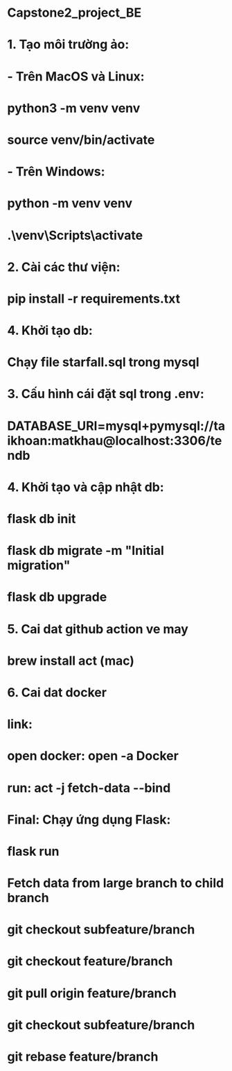 # Capstone2_project_BE
# 1. Tạo môi trường ảo:
# - Trên MacOS và Linux:
#    python3 -m venv venv
#    source venv/bin/activate
# - Trên Windows:
#    python -m venv venv
#    .\venv\Scripts\activate

# 2. Cài các thư viện:
# pip install -r requirements.txt

# 4. Khởi tạo db:
# Chạy file starfall.sql trong mysql

# 3. Cấu hình cái đặt sql trong .env:
# DATABASE_URI=mysql+pymysql://taikhoan:matkhau@localhost:3306/tendb

# 4. Khởi tạo và cập nhật db:
# flask db init
# flask db migrate -m "Initial migration"
# flask db upgrade

# 5. Cai dat github action ve may
# brew install act (mac)


# 6. Cai dat docker
# link:
# open docker: open -a Docker
# run: act -j fetch-data --bind

# Final: Chạy ứng dụng Flask:
# flask run


# Fetch data from large branch to child branch

# git checkout subfeature/branch

# git checkout feature/branch

# git pull origin feature/branch

# git checkout subfeature/branch

# git rebase feature/branch




